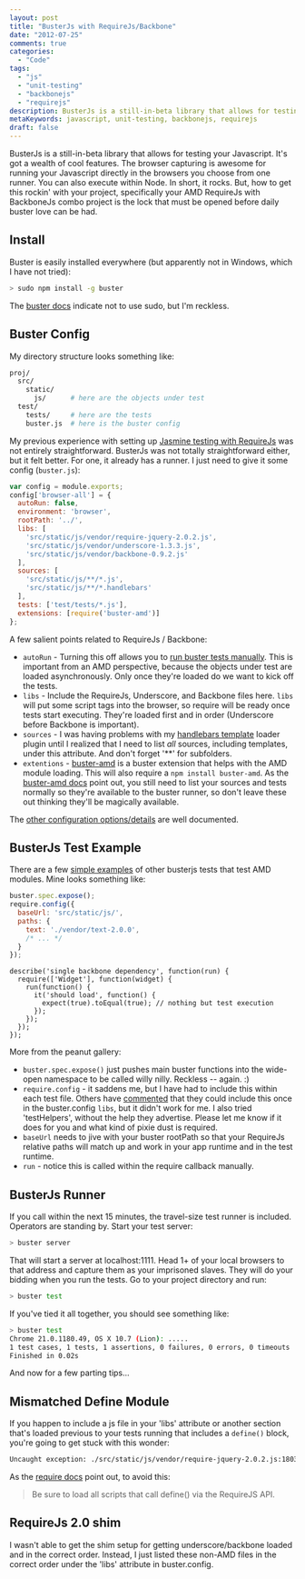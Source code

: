 ```yaml
---
layout: post
title: "BusterJs with RequireJs/Backbone"
date: "2012-07-25"
comments: true
categories:
  - "Code"
tags:
  - "js"
  - "unit-testing"
  - "backbonejs"
  - "requirejs"
description: BusterJs is a still-in-beta library that allows for testing your Javascript.  It's got a wealth of cool features.  The browser capturing is awesome for runn
metaKeywords: javascript, unit-testing, backbonejs, requirejs
draft: false
---
```


BusterJs is a still-in-beta library that allows for testing your Javascript.  It's got a wealth of cool features.  The browser capturing is awesome for running your Javascript directly in the browsers you choose from one runner.  You can also execute within Node.  In short, it rocks.  But, how to get this rockin' with your project, specifically your AMD RequireJs with BackboneJs combo project is the lock that must be opened before daily buster love can be had.

<!--more-->

## Install
Buster is easily installed everywhere (but apparently not in Windows, which I have not tried):

```bash
> sudo npm install -g buster
```

The [buster docs](http://busterjs.org/docs/getting-started/) indicate not to use sudo, but I'm reckless.

## Buster Config

My directory structure looks something like:

```bash
proj/
  src/
    static/
      js/      # here are the objects under test
  test/
    tests/     # here are the tests
    buster.js  # here is the buster config
```


My previous experience with setting up [Jasmine testing with RequireJs](http://rockycode.com/blog/jasmine-unit-testing-requirejs/) was not entirely straightforward.  BusterJs was not totally straightforward either, but it felt better.  For one, it already has a runner.  I just need to give it some config (`buster.js`):

```js
var config = module.exports;
config['browser-all'] = {
  autoRun: false,
  environment: 'browser',
  rootPath: '../',
  libs: [
    'src/static/js/vendor/require-jquery-2.0.2.js',
    'src/static/js/vendor/underscore-1.3.3.js',
    'src/static/js/vendor/backbone-0.9.2.js'
  ],
  sources: [
    'src/static/js/**/*.js',
    'src/static/js/**/*.handlebars'
  ],
  tests: ['test/tests/*.js'],
  extensions: [require('buster-amd')]
};
```

A few salient points related to RequireJs / Backbone:

* `autoRun` - Turning this off allows you to [run buster tests manually](http://busterjs.org/docs/starting-testrun-manually/).  This is important from an AMD perspective, because the objects under test are loaded asynchronously.  Only once they're loaded do we want to kick off the tests.
*  `libs` - Include the RequireJs, Underscore, and Backbone files here.  `libs` will put some script tags into the browser, so require will be ready once tests start executing.  They're loaded first and in order (Underscore before Backbone is important).
* `sources` - I was having problems with my [handlebars template](http://handlebarsjs.com/) loader plugin until I realized that I need to list *all* sources, including templates, under this attribute.  And don't forget '**' for subfolders.
* `extentions` - [buster-amd](https://github.com/busterjs/buster-amd) is a buster extension that helps with the AMD module loading.  This will also require a `npm install buster-amd`.  As the [buster-amd docs](http://busterjs.org/docs/extensions/) point out, you still need to list your sources and tests normally so they're available to the buster runner, so don't leave these out thinking they'll be magically available.  

The [other configuration options/details](http://busterjs.org/docs/configuration/) are well documented.

## BusterJs Test Example

There are a few [simple examples](https://github.com/trodrigues/buster-amd-example/) of other busterjs tests that test AMD modules.  Mine looks something like:

```js
buster.spec.expose();
require.config({
  baseUrl: 'src/static/js/',
  paths: {
    text: './vendor/text-2.0.0',
    /* ... */
  }
});
```

    describe('single backbone dependency', function(run) {
      require(['Widget'], function(widget) {
        run(function() {
          it('should load', function() {
            expect(true).toEqual(true); // nothing but test execution
          });
        });
      });
    });

More from the peanut gallery:

* `buster.spec.expose()` just pushes main buster functions into the wide-open namespace to be called willy nilly.  Reckless -- again. :)
* `require.config` - it saddens me, but I have had to include this within each test file.  Others have [commented](https://groups.google.com/d/msg/busterjs/IZWItTzDT5I/AmX9wN-6oJoJ) that they could include this once in the buster.config `libs`, but it didn't work for me.  I also tried 'testHelpers', without the help they advertise.  Please let me know if it does for you and what kind of pixie dust is required.
* `baseUrl` needs to jive with your buster rootPath so that your RequireJs relative paths will match up and work in your app runtime and in the test runtime.
* `run` - notice this is called within the require callback manually.

## BusterJs Runner

If you call within the next 15 minutes, the travel-size test runner is included.  Operators are standing by.  Start your test server:

```bash
> buster server
```

That will start a server at localhost:1111.  Head 1+ of your local browsers to that address and capture them as your imprisoned slaves.  They will do your bidding when you run the tests.  Go to your project directory and run:

```bash
> buster test
```

If you've tied it all together, you should see something like:

```bash
> buster test
Chrome 21.0.1180.49, OS X 10.7 (Lion): .....                                                                            
1 test cases, 1 tests, 1 assertions, 0 failures, 0 errors, 0 timeouts
Finished in 0.02s
```

And now for a few parting tips...

## Mismatched Define Module

If you happen to include a js file in your 'libs' attribute or another section that's loaded previous to your tests running that includes a `define()` block, you're going to get stuck with this wonder:

```bash
Uncaught exception: ./src/static/js/vendor/require-jquery-2.0.2.js:1803 Uncaught Error: Mismatched anonymous define() module: function (module) {
```

As the [require docs](http://requirejs.org/docs/errors.html#mismatch) point out, to avoid this:

>Be sure to load all scripts that call define() via the RequireJS API.

## RequireJs 2.0 shim

I wasn't able to get the shim setup for getting underscore/backbone loaded and in the correct order.  Instead, I just listed these non-AMD files in the correct order under the 'libs' attribute in buster.config.

  
